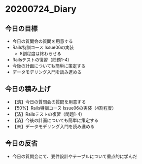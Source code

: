 # 20200724_Diary

## 今日の目標

- 今日の質問会の質問を用意する
- Rails特訓コース Issue06の実装
  - 8割程度は終わらせる
- Railsテストの復習（問題1-4）
- 今後の計画についても簡単に策定する
- データモデリング入門を読み進める

## 今日の積み上げ

- 【済】今日の質問会の質問を用意する
- 【50%】Rails特訓コース Issue06の実装（4割程度）
- 【済】Railsテストの復習（問題1-4）
- 【済】今後の計画についても簡単に策定する
- 【未】データモデリング入門を読み進める

## 今日の反省

- 今日の質問会にて、要件設計やテーブルについて重点的に学んだ
